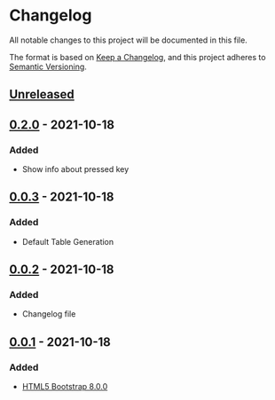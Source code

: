 # Changelog
All notable changes to this project will be documented in this file.

The format is based on [Keep a Changelog](https://keepachangelog.com/en/1.0.0/),
and this project adheres to [Semantic Versioning](https://semver.org/spec/v2.0.0.html).

## [Unreleased]

## [0.2.0] - 2021-10-18
### Added
- Show info about pressed key

## [0.0.3] - 2021-10-18
### Added
- Default Table Generation

## [0.0.2] - 2021-10-18
### Added
- Changelog file

## [0.0.1] - 2021-10-18
### Added
- [HTML5 Bootstrap 8.0.0](https://html5boilerplate.com)

[Unreleased]: https://github.com/ArtemNikolaev/keyboard-event-handler/compare/v0.2.0...HEAD
[0.2.0]: https://github.com/ArtemNikolaev/keyboard-event-handler/compare/v0.0.3...v0.2.0
[0.0.3]: https://github.com/ArtemNikolaev/keyboard-event-handler/compare/v0.0.2...v0.0.3
[0.0.2]: https://github.com/ArtemNikolaev/keyboard-event-handler/compare/v0.0.1...v0.0.2
[0.0.1]: https://github.com/ArtemNikolaev/keyboard-event-handler/releases/tag/v0.0.1

